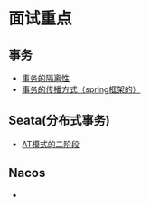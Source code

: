 # 面试重点



## 事务

- [事务的隔离性](./spring/transaction.md#Isolation)
- [事务的传播方式（spring框架的）](./spring/transaction.md#propagation)

## Seata(分布式事务)

- [AT模式的二阶段](./spring-cloud/seata分布式事务.md#AT-2)

## Nacos

- 
